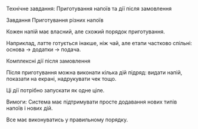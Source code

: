 Технічне завдання: Приготування напоїв та дії після замовлення

Завдання
Приготування різних напоїв

Кожен напій має власний, але схожий порядок приготування.

Наприклад, латте готується інакше, ніж чай, але етапи частково спільні: основа → додатки → подача.

Комплексні дії після замовлення

Після приготування можна виконати кілька дій підряд: видати напій, показати на екрані, надрукувати чек тощо.

Ці дії потрібно запускати як одне ціле.

Вимоги:
Система має підтримувати просте додавання нових типів напоїв і нових дій.

Все має виконуватись у правильному порядку.
